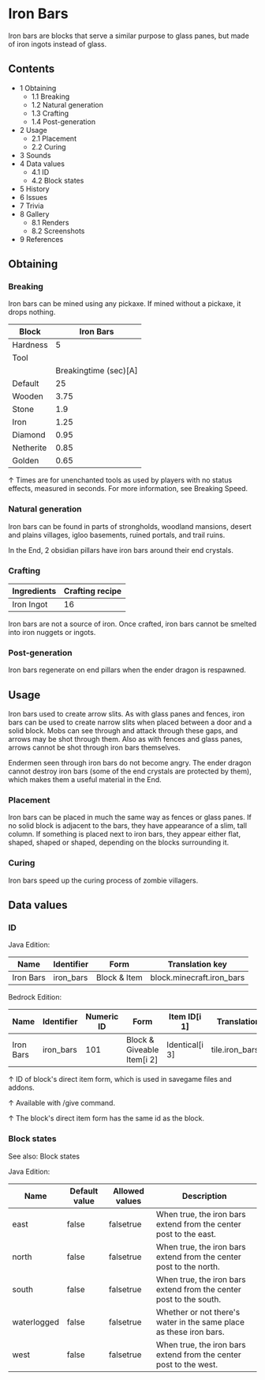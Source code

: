# Iron Bars
Iron bars are blocks that serve a similar purpose to glass panes, but made of iron ingots instead of glass.

## Contents
- 1 Obtaining
	- 1.1 Breaking
	- 1.2 Natural generation
	- 1.3 Crafting
	- 1.4 Post-generation
- 2 Usage
	- 2.1 Placement
	- 2.2 Curing
- 3 Sounds
- 4 Data values
	- 4.1 ID
	- 4.2 Block states
- 5 History
- 6 Issues
- 7 Trivia
- 8 Gallery
	- 8.1 Renders
	- 8.2 Screenshots
- 9 References

## Obtaining
### Breaking
Iron bars can be mined using any pickaxe. If mined without a pickaxe, it drops nothing.

| Block     | Iron Bars             |
|-----------|-----------------------|
| Hardness  | 5                     |
| Tool      |                       |
|           | Breakingtime (sec)[A] |
| Default   | 25                    |
| Wooden    | 3.75                  |
| Stone     | 1.9                   |
| Iron      | 1.25                  |
| Diamond   | 0.95                  |
| Netherite | 0.85                  |
| Golden    | 0.65                  |


↑ Times are for unenchanted tools as used by players with no status effects, measured in seconds. For more information, see Breaking Speed.


### Natural generation
Iron bars can be found in parts of strongholds, woodland mansions, desert and plains villages, igloo basements, ruined portals, and trail ruins.

In the End, 2 obsidian pillars have iron bars around their end crystals.

### Crafting
| Ingredients | Crafting recipe |
|-------------|-----------------|
| Iron Ingot  | 16              |

Iron bars are not a source of iron. Once crafted, iron bars cannot be smelted into iron nuggets or ingots.

### Post-generation
Iron bars regenerate on end pillars when the ender dragon is respawned.

## Usage
Iron bars used to create arrow slits.
As with glass panes and fences, iron bars can be used to create narrow slits when placed between a door and a solid block. Mobs can see through and attack through these gaps, and arrows may be shot through them. Also as with fences and glass panes, arrows cannot be shot through iron bars themselves.

Endermen seen through iron bars do not become angry. The ender dragon cannot destroy iron bars (some of the end crystals are protected by them), which makes them a useful material in the End.

### Placement
Iron bars can be placed in much the same way as fences or glass panes. If no solid block is adjacent to the bars, they have appearance of a slim, tall column. If something is placed next to iron bars, they appear either flat,  shaped,  shaped or  shaped, depending on the blocks surrounding it.

### Curing
Iron bars speed up the curing process of zombie villagers.

## Data values
### ID
Java Edition:

| Name      | Identifier | Form         | Translation key           |
|-----------|------------|--------------|---------------------------|
| Iron Bars | iron_bars  | Block & Item | block.minecraft.iron_bars |

Bedrock Edition:

| Name      | Identifier | Numeric ID | Form                       | Item ID[i 1]   | Translation key     |
|-----------|------------|------------|----------------------------|----------------|---------------------|
| Iron Bars | iron_bars  | 101        | Block & Giveable Item[i 2] | Identical[i 3] | tile.iron_bars.name |


↑ ID of block's direct item form, which is used in savegame files and addons.

↑ Available with /give command.

↑ The block's direct item form has the same id as the block.


### Block states
See also: Block states

Java Edition:

| Name        | Default value | Allowed values | Description                                                        |
|-------------|---------------|----------------|--------------------------------------------------------------------|
| east        | false         | falsetrue      | When true, the iron bars extend from the center post to the east.  |
| north       | false         | falsetrue      | When true, the iron bars extend from the center post to the north. |
| south       | false         | falsetrue      | When true, the iron bars extend from the center post to the south. |
| waterlogged | false         | falsetrue      | Whether or not there's water in the same place as these iron bars. |
| west        | false         | falsetrue      | When true, the iron bars extend from the center post to the west.  |


